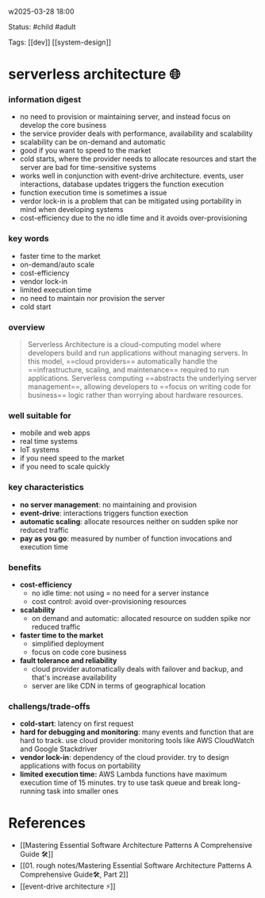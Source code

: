 w2025-03-28 18:00

Status: #child #adult 

Tags: [[dev]] [[system-design]]

# serverless architecture 🌐
### information digest
- no need to provision or maintaining server, and instead focus on develop the core business
- the service provider deals with performance, availability and scalability
- scalability can be on-demand and automatic
- good if you want to speed to the market
- cold starts, where the provider needs to allocate resources and start the server are bad for time-sensitive systems
- works well in conjunction with event-drive architecture. events, user interactions, database updates triggers the function execution
- function execution time is sometimes a issue
- verdor lock-in is a problem that can be mitigated using portability in mind when developing systems
- cost-efficiency due to the no idle time and it avoids over-provisioning



### key words
- faster time to the market
- on-demand/auto scale
- cost-efficiency
- vendor lock-in
- limited execution time
- no need to maintain nor provision the server
- cold start



### overview
> Serverless Architecture is a cloud-computing model where developers build and run applications without managing servers. In this model, ==cloud providers== automatically handle the ==infrastructure, scaling, and maintenance== required to run applications. Serverless computing ==abstracts the underlying server management==, allowing developers to ==focus on writing code for business== logic rather than worrying about hardware resources.




### well suitable for
- mobile and web apps
- real time systems
- IoT systems
- if you need speed to the market
- if you need to scale quickly



### key characteristics
- **no server management**: no maintaining and provision
- **event-drive**: interactions triggers function exection
- **automatic scaling**: allocate resources neither on sudden spike nor reduced traffic
- **pay as you go**: measured by number of function invocations and execution time



### benefits
- **cost-efficiency**
	- no idle time: not using = no need for a server instance
	- cost control: avoid over-provisioning resources
- **scalability**
	- on demand and automatic: allocated resource on sudden spike nor reduced traffic
- **faster time to the market**
	- simplified deployment
	- focus on code core business
- **fault tolerance and reliability**
	- cloud provider automatically deals with failover and backup, and that's increase availability
	- server are like CDN in terms of geographical location



### challengs/trade-offs
- **cold-start**: latency on first request
- **hard for debugging and monitoring**: many events and function that are hard to track. use cloud provider monitoring tools like AWS CloudWatch and Google Stackdriver
- **vendor lock-in**: dependency of the cloud provider. try to design applications with focus on portability
- **limited execution time:** AWS Lambda functions have maximum execution time of 15 minutes. try to use task queue and break long-running task into smaller ones



# References
- [[Mastering Essential Software Architecture Patterns A Comprehensive Guide 🛠️]]
- [[01. rough notes/Mastering Essential Software Architecture Patterns A Comprehensive Guide🛠️, Part 2]]
- [[event-drive architecture ⚡]]